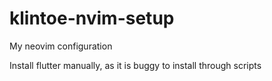 # klintoe-nvim-setup

My neovim configuration

Install flutter manually, as it is buggy to install through scripts
